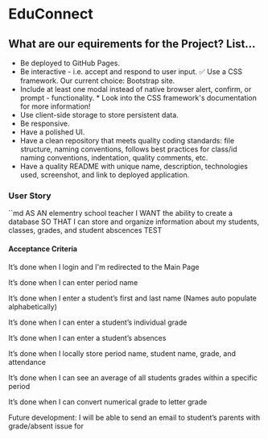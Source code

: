 # EduConnect

## What are our equirements for the Project? List…

- Be deployed to GitHub Pages.
- Be interactive - i.e. accept and respond to user input.
✅ Use a CSS framework. Our current choice: Bootstrap site. 
- Include at least one modal instead of native browser alert, confirm, or prompt - functionality.                                                                                                                                                    * Look into the CSS framework's documentation for more information!
- Use client-side storage to store persistent data.
- Be responsive.
- Have a polished UI.
- Have a clean repository that meets quality coding standards: file structure, naming conventions, follows best practices for class/id naming conventions, indentation, quality comments, etc.
- Have a quality README with unique name, description, technologies used, screenshot, and link to deployed application.

### User Story

``md
AS AN elementry school teacher
I WANT the ability to create a database
SO THAT I can store and organize information about my students, classes, grades, and student abscences
TEST


#### Acceptance Criteria
It’s done when I login and I'm redirected to the Main Page

It’s done when I can enter period name

It’s done when I enter a student’s first and last name (Names auto populate alphabetically)

It’s done when I can enter a student’s individual grade

It’s done when I can enter a student’s absences

It’s done when I locally store period name, student name, grade, and attendance

It’s done when I can see an average of all students grades within a specific period

It’s done when I can convert numerical grade to letter grade

Future development: I will be able to send an email to student’s parents with grade/absent issue for 
